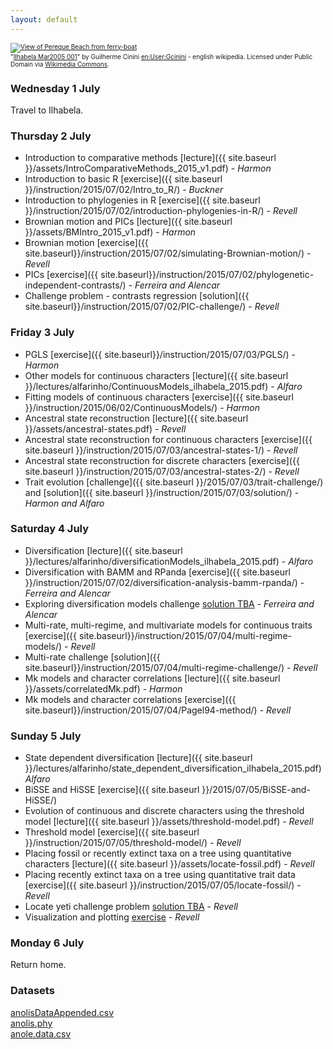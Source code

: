 ```yaml
---
layout: default
---
```


<p><font size=1>
<a href="http://commons.wikimedia.org/wiki/File:Ilhabela_Mar2005_001.jpg#/media/File:Ilhabela_Mar2005_001.jpg"><img src="http://upload.wikimedia.org/wikipedia/commons/thumb/9/9c/Ilhabela_Mar2005_001.jpg/1200px-Ilhabela_Mar2005_001.jpg" alt="View of Pereque Beach from ferry-boat"></a><br>"<a href="http://commons.wikimedia.org/wiki/File:Ilhabela_Mar2005_001.jpg#/media/File:Ilhabela_Mar2005_001.jpg">Ilhabela Mar2005 001</a>" by Guilherme Cinini <a href="//en.wikipedia.org/wiki/User:Gcinini" class="extiw" title="en:User:Gcinini">en:User:Gcinini</a> - english wikipedia. Licensed under Public Domain via <a href="//commons.wikimedia.org/wiki/">Wikimedia Commons</a>.</p>
</font>

### Wednesday 1 July
Travel to Ilhabela.

### Thursday 2 July
- Introduction to comparative methods [lecture]({{ site.baseurl }}/assets/IntroComparativeMethods_2015_v1.pdf) - *Harmon*
- Introduction to basic R [exercise]({{ site.baseurl }}/instruction/2015/07/02/Intro_to_R/) - *Buckner*
- Introduction to phylogenies in R [exercise]({{ site.baseurl }}/instruction/2015/07/02/introduction-phylogenies-in-R/) - *Revell*
- Brownian motion and PICs [lecture]({{ site.baseurl }}/assets/BMIntro_2015_v1.pdf) - *Harmon*
- Brownian motion [exercise]({{ site.baseurl}}/instruction/2015/07/02/simulating-Brownian-motion/) - *Revell*
- PICs [exercise]({{ site.baseurl}}/instruction/2015/07/02/phylogenetic-independent-contrasts/) - *Ferreira and Alencar*
- Challenge problem - contrasts regression [solution]({{ site.baseurl}}/instruction/2015/07/02/PIC-challenge/) - *Revell*



### Friday 3 July
- PGLS [exercise]({{ site.baseurl}}/instruction/2015/07/03/PGLS/) - *Harmon*
- Other models for continuous characters [lecture]({{ site.baseurl }}/lectures/alfarinho/ContinuousModels_ilhabela_2015.pdf) - *Alfaro*
- Fitting models of continuous characters [exercise]({{ site.baseurl }}/instruction/2015/06/02/ContinuousModels/) - *Harmon*
- Ancestral state reconstruction [lecture]({{ site.baseurl }}/assets/ancestral-states.pdf) - *Revell*
- Ancestral state reconstruction for continuous characters [exercise]({{ site.baseurl }}/instruction/2015/07/03/ancestral-states-1/) - *Revell*
- Ancestral state reconstruction for discrete characters [exercise]({{ site.baseurl }}/instruction/2015/07/03/ancestral-states-2/) - *Revell*
- Trait evolution [challenge]({{ site.baseurl }}/2015/07/03/trait-challenge/) and [solution]({{ site.baseurl }}/instruction/2015/07/03/solution/) - *Harmon and Alfaro*

### Saturday 4 July
- Diversification [lecture]({{ site.baseurl }}/lectures/alfarinho/diversificationModels_ilhabela_2015.pdf) - *Alfaro*
- Diversification with BAMM and RPanda [exercise]({{ site.baseurl }}/instruction/2015/07/02/diversification-analysis-bamm-rpanda/) - *Ferreira and Alencar*
- Exploring diversification models challenge [solution TBA]() - *Ferreira and Alencar*
- Multi-rate, multi-regime, and multivariate models for continuous traits [exercise]({{ site.baseurl}}/instruction/2015/07/04/multi-regime-models/) - *Revell*
- Multi-rate challenge [solution]({{ site.baseurl}}/instruction/2015/07/04/multi-regime-challenge/) - *Revell*
- Mk models and character correlations [lecture]({{ site.baseurl }}/assets/correlatedMk.pdf) - *Harmon*
- Mk models and character correlations [exercise]({{ site.baseurl}}/instruction/2015/07/04/Pagel94-method/) - *Revell*

### Sunday 5 July
- State dependent diversification [lecture]({{ site.baseurl }}/lectures/alfarinho/state_dependent_diversification_ilhabela_2015.pdf) *Alfaro*
- BiSSE and HiSSE [exercise]({{ site.baseurl }}/2015/07/05/BiSSE-and-HiSSE/)
- Evolution of continuous and discrete characters using the threshold model [lecture]({{ site.baseurl }}/assets/threshold-model.pdf) - *Revell*
- Threshold model [exercise]({{ site.baseurl }}/instruction/2015/07/05/threshold-model/) - *Revell*
- Placing fossil or recently extinct taxa on a tree using quantitative characters [lecture]({{ site.baseurl }}/assets/locate-fossil.pdf) - *Revell*
- Placing recently extinct taxa on a tree using quantitative trait data [exercise]({{ site.baseurl }}/instruction/2015/07/05/locate-fossil/) - *Revell*
- Locate yeti challenge problem [solution TBA]() - *Revell*
- Visualization and plotting [exercise]() - *Revell*

### Monday 6 July
Return home.

### Datasets

<a href="https://drive.google.com/file/d/0B9R4DAZPUvjiV2VhTUxOTlRuQUU/edit?usp=sharing">anolisDataAppended.csv</a> <br>
<a href="https://drive.google.com/file/d/0B9R4DAZPUvjiSkl1aFY2TkNMVFk/edit?usp=sharing">anolis.phy</a><br>
<a href="http://www.phytools.org/Bogota2014/Exercise_1.1/anole.data.csv">anole.data.csv</a>
